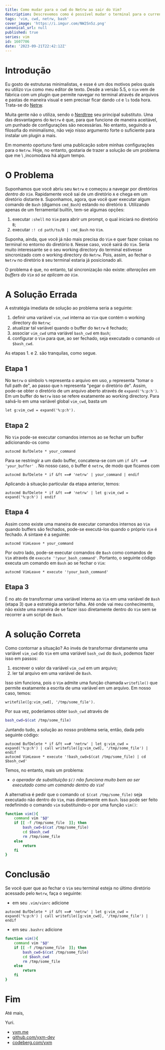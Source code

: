 ```yaml
---
title: Como mudar para o cwd do Netrw ao sair do Vim?
description: Descrevemos como é possível mudar o terminal para o current working directory do Netrw ao sair do vim
tags: 'vim, cwd, netrw, bash'
cover_image: 'https://i.imgur.com/NW2Sn5z.png'
canonical_url: null
published: true
series: vim
id: 1607706
date: '2023-09-21T22:42:12Z'
---
```


# Introdução

Eu gosto de estruturas minimalistas, e esse é um dos motivos pelos quais eu utilizo `Vim` como meu editor de texto. Desde a versão 5.5, o `Vim` vem de fábrica com um plugin que permite navegar no terminal através de arquivos e pastas de maneira visual e sem precisar ficar dando `cd` e `ls` toda hora. Trata-se do [Netrw](https://github.com/vim-scripts/netrw.vim).
 
Muita gente não o utiliza, sendo o [Nerdtree](https://github.com/preservim/nerdtree) seu principal substituto. Uma das desvantagens do `Netrw` é que, para que funcione de maneira aceitável, um punhado de configurações são necessárias. No entanto, seguindo a filosofia do minimalismo, não vejo nisso argumento forte o suficiente para instalar um plugin a mais.

Em momento oportuno farei uma publicação sobre minhas configurações para o `Netrw`. Hoje, no entanto, gostaria de trazer a solução de um problema que me \ ,incomodava há algum tempo.

# O Problema

Suponhamos que você abriu seu `Netrw` e começou a navegar por diretórios *dentro do `Vim`*. Rapidamente você sai de um diretório `A` e chega em um diretório distante `B`. Suponhamos, agora, que você quer executar algum comando de `Bash` (digamos `cmd_Bash`) estando no diretório `B`. Utilizando  apenas de um  ferramental builtin, tem-se algumas opções:

1. executar `:shell` no `Vim` para abrir um prompt, o qual iniciará no diretório `B`;
2. executar `:! cd path/to/B | cmd_Bash` no `Vim`.

Suponha, ainda, que você já não mais precisa do `Vim` e quer fazer coisas no terminal no entorno do diretório `B`. Nesse caso, você sairá do `Vim`. Seria muito interessante se o seu working directory do terminal estivesse sincronizado com o working directory do `Netrw`. Pois, assim, ao fechar o `Netrw` no diretório `B` seu terminal estaria já posicionado ali.

O problema é que, no entanto, tal sincronização não existe: *alterações em buffers do `Vim` só se aplicam ao `Vim`*.

# A Solução Errada

A estratégia imediata de solução ao problema seria a seguinte:

1. definir uma variável `vim_cwd` interna ao `Vim` que contém o working directory do `Netrw`;
2. atualizar tal variável quando o buffer do `Netrw` é fechado;
3. associar `vim_cwd` uma variável `bash_cwd` em `Bash`;
4. configurar o `Vim` para que, ao ser fechado, seja executado o comando `cd $bash_cwd`.

As etapas 1. e 2. são tranquilas, como segue.

## Etapa 1

No `Netrw` o símbolo `%` representa o arquivo em uso, `p` representa "tomar o full path de", ao passo que `h` representa "pegar o diretório de". Assim, pode-se obter o diretório de um arquivo aberto através de `expand('%:p:h')`. Em um buffer do `Netrw` isso se refere exatamente ao working directory. Para salvá-lo em uma variável global `vim_cwd`,  basta um 

```vim
let g:vim_cwd = expand('%:p:h').
```

## Etapa 2

No `Vim` pode-se executar comandos internos ao se fechar um buffer adicionando-os como 

```vim
autocmd BufDelete * your_command
```

Para se restringir a um dado buffer, concatena-se com um `if &ft ==# 'your_buffer' `. No nosso caso, o buffer é `netrw`, de modo que ficamos com

```vim
autocmd BufDelete * if &ft ==# 'netrw' | your_command | endif
```
Aplicando à situação particular da etapa anterior, temos:

```vim
autocmd BufDelete * if &ft ==# 'netrw' | let g:vim_cwd = expand('%:p:h') | endif
```

## Etapa 4

Assim como existe uma maneira de executar comandos internos ao `Vim` quando buffers são fechados, pode-se executá-los quando o próprio `Vim` é fechado. A sintaxe é a seguinte:

```vim
autocmd VimLeave * your_command
```

Por outro lado, pode-se executar comandos de `Bash` como comandos de `Vim` através de `execute '!your_bash_command'`. Portanto, o seguinte código executa um comando em `Bash` ao se fechar o `Vim`:

```vim
autocmd VimLeave * execute '!your_bash_command'
```

## Etapa 3

É no ato de transformar uma variável interna ao `Vim` em uma variável de `Bash` (etapa 3) que a estratégia anterior falha. Até onde vai meu conhecimento, não existe uma maneira de se fazer isso diretamente dentro do `Vim` sem se recorrer a um script de `Bash`. 

# A solução Correta

Como contornar a situação? Ao invés de transformar diretamente uma variável `vim_cwd` do `Vim` em uma variável `bash_cwd` do `Bash`, podemos fazer isso em passos:

1. escrever o valor da variável `vim_cwd` em um arquivo;
2. ler tal arquivo em uma variável de `Bash`.

Isso sim funciona, pois o `Vim` admite uma função chamada `writefile()` que permite exatamente a escrita de uma variável em um arquivo. Em nosso caso, temos:

```vim
writefile([g:vim_cwd], '/tmp/some_file').
```

Por sua vez, poderíamos obter `bash_cwd` através de

```bash
bash_cwd=$(cat /tmp/some_file)
```

Juntando tudo, a solução ao nosso problema seria, então, dada pelo seguinte código:

```vim
autocmd BufDelete * if &ft ==# 'netrw' | let g:vim_cwd = expand('%:p:h') | call writefile([g:vim_cwd], '/tmp/some_file') | endif
autocmd VimLeave * execute '!bash_cwd=$(cat /tmp/some_file) | cd $bash_cwd'
```

Temos, no entanto, mais um problema: 

* *o operador de substituição `$()` não funciona muito bem ao ser executado como um comando dentro do `Vim`!*

A alternativa é pedir que o comando `cd $(cat /tmp/some_file)` seja executado não dentro do `Vim`, mas diretamente em `Bash`. Isso pode ser feito redefinindo o comando `vim` substituindo-o por uma função `vim()`:

```bash
function vim(){
    command vim "$@"
    if [[ -f /tmp/some_file  ]]; then
        bash_cwd=$(cat /tmp/some_file)
        cd $bash_cwd
        rm /tmp/some_file
    else
        return
    fi
}
```

# Conclusão

Se você quer que ao fechar o `Vim` seu terminal esteja no último diretório acessado pelo `Netrw`, faça o seguinte:

* em seu `.vim/vimrc` adicione

```vim
autocmd BufDelete * if &ft ==# 'netrw' | let g:vim_cwd = expand('%:p:h') | call writefile([g:vim_cwd], '/tmp/some_file') | endif
```

* em seu `.bashrc` adicione

```bash
function vim(){
    command vim "$@"
    if [[ -f /tmp/some_file  ]]; then
        bash_cwd=$(cat /tmp/some_file)
        cd $bash_cwd
        rm /tmp/some_file
    else
        return
    fi
}
```
# Fim

Até mais,

Yuri.

* [yxm.me](https://yxm.me)
* [github.com/yxm-dev](https://github.com/yxm.dev)
* [codeberg.com/yxm](https://codeberg.com/yxm)
